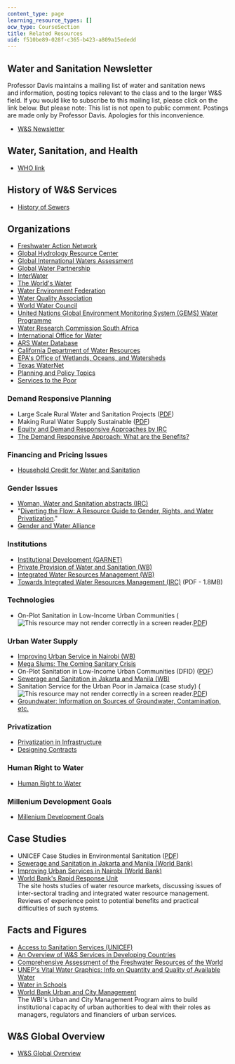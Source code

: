 ```yaml
---
content_type: page
learning_resource_types: []
ocw_type: CourseSection
title: Related Resources
uid: f510be89-028f-c365-b423-a809a15ededd
---
```


Water and Sanitation Newsletter
-------------------------------

Professor Davis maintains a mailing list of water and sanitation news and information, posting topics relevant to the class and to the larger W&S field. If you would like to subscribe to this mailing list, please click on the link below. But please note: This list is not open to public comment. Postings are made only by Professor Davis. Apologies for this inconvenience.

*   [W&S Newsletter](http://mailman.mit.edu/mailman/listinfo/wsnewsocw)

Water, Sanitation, and Health
-----------------------------

*   [WHO link](http://www.who.int/en/)

History of W&S Services
-----------------------

*   [History of Sewers](http://www.sewerhistory.org/)

Organizations
-------------

*   [Freshwater Action Network](http://www.freshwateraction.net/)
*   [Global Hydrology Resource Center](https://ghrc.nsstc.nasa.gov/home/)
*   [Global International Waters Assessment](http://yabaha.net/dahl/earthw/Pdepgiwa.htm)
*   [Global Water Partnership](http://www.gwpforum.org/servlet/PSP)
*   [InterWater](https://interwater-eg.com/) 
*   [The World's Water](http://www.worldwater.org/)
*   [Water Environment Federation](http://www.wef.org/)
*   [Water Quality Association](http://www.wqa.org/)
*   [World Water Council](http://www.worldwatercouncil.org/)
*   [United Nations Global Environment Monitoring System (GEMS) Water Programme](http://web.unep.org/gemswater/)
*   [Water Research Commission South Africa](http://www.fwr.org/sawrcomm.htm)
*   [International Office for Water](http://www.iowater.org/)
*   [ARS Water Database](https://hrsl.ba.ars.usda.gov/wdc/)
*   [California Department of Water Resources](http://www.water.ca.gov/)
*   [EPA's Office of Wetlands, Oceans, and Watersheds](http://www.epa.gov/owow/)
*   [Texas WaterNet](http://twri.tamu.edu/)
*   [Planning and Policy Topics](http://www.hydroconsult.se/indexen.html)
*   [Services to the Poor](https://web.archive.org/web/20180929203901/https://vscwest.org/about-us/core-values/service-to-the-poor/)

### Demand Responsive Planning

*   Large Scale Rural Water and Sanitation Projects ([PDF](https://www.wsp.org/sites/wsp/files/publications/global_ruralreport.pdf))
*   Making Rural Water Supply Sustainable ([PDF](http://www.wsp.org/UserFiles/file/global_ruralreport.pdf))
*   [Equity and Demand Responsive Approaches by IRC](http://www.irc.nl/page/3563) 
*   [The Demand Responsive Approach: What are the Benefits?](http://books.google.co.in/books?id=SB4BTItu1IMC&pg=PP17&lpg=PP17&dq=The+Demand+Responsive+Approach:+What+are+the+Benefits%3F&source=bl&ots=35xmT-Bisr&sig=3Wdpd5piEbA3snY3sm032Gaxmh0&hl=en&ei=-Ho8S_SzPM6HkQWk0N3eDw&sa=X&oi=book_result&ct=result&resnum=7&ved=0CB4Q6AEwBg#v=onepage&q=&f=false)

### Financing and Pricing Issues

*   [Household Credit for Water and Sanitation](http://www.gdrc.org/icm/environ/usaid.html)

### Gender Issues

*   [Woman, Water and Sanitation abstracts (IRC)](https://www.ircwash.org/sites/default/files/202.1-93WO-12256.pdf) 
*   "[Diverting the Flow: A Resource Guide to Gender, Rights, and Water Privatization](http://www.empowers.info/page/923)."
*   [Gender and Water Alliance](http://www.genderandwater.org/) 

### Institutions

*   [Institutional Development (GARNET)](https://www.lboro.ac.uk/garnet/tncist.html)
*   [Private Provision of Water and Sanitation (WB)](http://www.worldbank.org/en/country/haiti)
*   [Integrated Water Resources Management (WB)](https://www.un.org/waterforlifedecade/iwrm.shtml)
*   [Towards Integrated Water Resources Management (IRC)](https://wedocs.unep.org/bitstream/handle/20.500.11822/22452/Sudan_WRM_2014.pdf) (PDF - 1.8MB) 

### Technologies

*   On-Plot Sanitation in Low-Income Urban Communities (![This resource may not render correctly in a screen reader.](/images/inacessible.gif)[PDF](http://www.lboro.ac.uk/orgs/well/resources/technical-briefs/61-on-plot-sanitation-in-urban-areas.pdf))

### Urban Water Supply

*   [Improving Urban Service in Nairobi (WB)](https://www.semanticscholar.org/paper/Improving-urban-services-in-Nairobi-Ebrahimi/bf65987ea59eb99a030ca045e0d52c337fbed354)
*   [Mega Slums: The Coming Sanitary Crisis](https://www.ircwash.org/resources/mega-slums-coming-sanitary-crisis)
*   On-Plot Sanitation in Low-Income Urban Communities (DFID) ([PDF](http://www.lboro.ac.uk/orgs/well/resources/technical-briefs/61-on-plot-sanitation-in-urban-areas.pdf))
*   [Sewerage and Sanitation in Jakarta and Manila (WB)](https://documents.worldbank.org/en/publication/documents-reports/documentdetail/880091468095971513/sewerage-and-sanitation-jakarta-and-manila)
*   Sanitation Service for the Urban Poor in Jamaica (case study) (![This resource may not render correctly in a screen reader.](/images/inacessible.gif)[PDF](http://www.bvsde.paho.org/bvsacd/ehp/lxviii.pdf))
*   [Groundwater: Information on Sources of Groundwater, Contamination, etc.](http://www.tgpc.state.tx.us/groundwater-contamination/)

### Privatization

*   [Privatization in Infrastructure](http://www.slideshare.net/WalterReedEdwardsWildman/privatization-of-infrastructure)
*   [Designing Contracts](http://aspe.hhs.gov/hsp/privatization-rpt03/privreport.htm#IV)

### Human Right to Water

*   [Human Right to Water](http://www.righttowater.org.uk/)

### Millenium Development Goals

*   [Millenium Development Goals](http://www.unesco.org/water/wwap/facts_figures/mdgs.shtml)

Case Studies
------------

*   UNICEF Case Studies in Environmental Sanitation ([PDF](http://www.unicef.org/wash/files/com_e.pdf))
*   [Sewerage and Sanitation in Jakarta and Manila (World Bank)](http://lnweb90.worldbank.org/oed/oeddoclib.nsf/DocUNIDViewForJavaSearch/4BE7A12A7DD3B01A852567F5005D897C)
*   [Improving Urban Services in Nairobi (World Bank)](http://lnweb90.worldbank.org/oed/oeddoclib.nsf/DocUNIDViewForJavaSearch/EF572C35371203C5852567F5005D8CD0)
*   [World Bank's Rapid Response Unit](https://www.p3bulletin.com/features/the-world-banks-rapid-response)  
    The site hosts studies of water resource markets, discussing issues of inter-sectoral trading and integrated water resource management. Reviews of experience point to potential benefits and practical difficulties of such systems.

Facts and Figures
-----------------

*   [Access to Sanitation Services (UNICEF)](http://www.unicef.org/pon97/league1.htm)
*   [An Overview of W&S Services in Developing Countries](http://www.bpdws.orgweb/w/www_190_en.aspx)
*   [Comprehensive Assessment of the Freshwater Resources of the World](https://www.ircwash.org/sites/default/files/210-97CO-14037.pdf)
*   [UNEP's Vital Water Graphics: Info on Quantity and Quality of Available Water](https://www.unenvironment.org/resources/report/vital-water-graphics-overview-state-worlds-fresh-and-marine-waters)
*   [Water in Schools](http://www.waterinschools.org/)
*   [World Bank Urban and City Management](http://web.worldbank.org/WBSITE/EXTERNAL/WBI/WBIPROGRAMS/PSGLP/0,,menuPK:461646~pagePK:64156143~piPK:64154155~theSitePK:461606,00.html)  
    The WBI's Urban and City Management Program aims to build institutional capacity of urban authorities to deal with their roles as managers, regulators and financiers of urban services.

W&S Global Overview
-------------------

*   [W&S Global Overview](http://www.who.int/docstore/water_sanitation_health/Globassessment/GlasspdfTOC.htm)